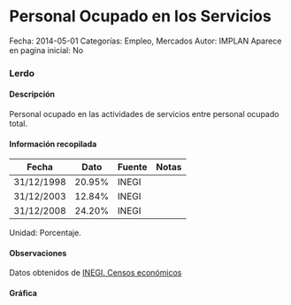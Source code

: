 Personal Ocupado en los Servicios
=====

Fecha: 2014-05-01
Categorías: Empleo, Mercados
Autor: IMPLAN
Aparece en pagina inicial: No

### Lerdo

#### Descripción

Personal ocupado en las actividades de servicios entre personal ocupado total.

<!-- break -->

#### Información recopilada

<table class="table table-hover table-bordered matriz">
  <thead>
    <tr><th>Fecha</th><th>Dato</th><th>Fuente</th><th>Notas</th></tr>
  </thead>
  <tbody>
    <tr><td class="centrado">31/12/1998</td><td class="derecha">20.95%</td><td>INEGI</td><td></td></tr>
    <tr><td class="centrado">31/12/2003</td><td class="derecha">12.84%</td><td>INEGI</td><td></td></tr>
    <tr><td class="centrado">31/12/2008</td><td class="derecha">24.20%</td><td>INEGI</td><td></td></tr>
  </tbody>
</table>

Unidad: Porcentaje.

#### Observaciones

Datos obtenidos de [INEGI. Censos económicos](http://www3.inegi.org.mx/sistemas/saic/)

#### Gráfica

<div id="Morrisgfbkarux" class="grafica"></div>
  <script>
  new Morris.Line({
    element: 'Morrisgfbkarux',
    data: [
      { fecha: '1998-12-31', dato: 20.9500 },
      { fecha: '2003-12-31', dato: 12.8400 },
      { fecha: '2008-12-31', dato: 24.2010 }
    ],
    xkey: 'fecha',
    ykeys: ['dato'],
    labels: ['Dato'],
    lineColors: ['#FF5B02'],
    xLabelFormat: function(d) {
      return d.getDate()+'/'+(d.getMonth()+1)+'/'+d.getFullYear();
    },
    dateFormat: function (ts) {
      var d = new Date(ts);
      return d.getDate() + '/' + (d.getMonth() + 1) + '/' + d.getFullYear();
    }
  });
  </script>
